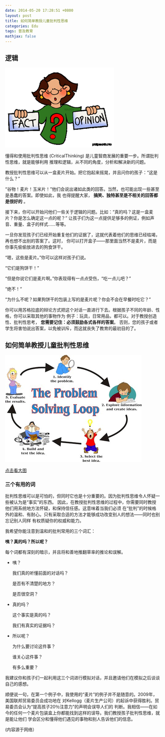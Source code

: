 ```yaml
---
date: 2014-05-20 17:28:51 +0800
layout: post
title: 如何简单教授儿童批判性思维
categories: Edu
tags: 普及教育
mathjax: false
---
```


## 逻辑

![](/album/2014-05-20-CriticalThinking-1.gif)

懂得和使用批判性思维 (CriticalThinking) 是儿童智商发展的重要一步。所谓批判性思维，就是能够利用
推理和逻辑，从不同的角度，分析和解决新的问题。

教授批判性思维可以从一盒麦片开始。把它抱起来摇晃，并且问你的孩子：“这是什么？”

“谷物！麦片！玉米片！”他们会说出诸如此类的回答。当然，也可能出现一些甚至是愚蠢的答案。即使如此，我
也得提醒大家， __搞笑、独特甚至是不相关的回答都是很好的__ 。

接下来，你可以开始问他们一些关于逻辑的问题。比如：“真的吗？这是一盒麦片？你是怎么确定这一点的呢？”
让孩子们为这一点提供足够多的例证，例如声音、重量、盒子的样式……等等。

一旦你发现孩子们已经开始重复他们的证据了，这就代表着他们的思维已经枯竭，再也想不出别的答案了。这时，
你可以打开盒子——那里面当然不是麦片，而是你事先偷偷放进去的狗食饼干。

“嗯，这些是麦片。”你可以这样对孩子们说。

“它们是狗饼干！”

“但是你说它们是麦片啊。”你表现得有一点点受伤，“吃一点儿吧？”

“绝不！“

“为什么不呢？如果狗饼干的包装上写的是麦片呢？你会不会在早餐时吃它？”

你可以用苏格拉底的辩论方式把这个对话一直进行下去。根据孩子不同的年龄、性格，你可以采取其他的事物作为
例子：玩具，日常用品，都可以。对于教授创造性、批判性思考， __您需要记住：必须鼓励各式各样的答案__。
否则，您的孩子或者学生将害怕说出答案，以免被训斥，而这就丧失了教育的最初目的了。

## 如何简单教授儿童批判性思维

![](/album/2014-05-20-CriticalThinking-2.jpg)

[点击看大图](/album/2014-05-20-CriticalThinking-2B.jpg)

### 三个有用的词

批判性思维可以是可怕的，但同时它也是十分重要的。因为批判性思维令人怀疑一些被认为是“事实”的东西。
因此，在教授批判性思维的过程中，你需要同时教授他们用系统地方法怀疑，和保持信任感。这意味着当我们必须
在“批判”的时候格外的温和、有耐心。只有采取合适的方法才能够成功改变别人的想法——同时也别忘记别人同样
有权质疑你的权威和能力。

我希望你能注意到温和的批判常用的三个词汇：

 __咦？真的吗？所以呢？__

每个词都有深刻的暗示，并且将和善地推翻草率的推论和误解。

* 咦？

  我们真的听懂前面的对话吗？

  是否有不清楚的地方？

  是否很空洞？

* 真的吗？

  这个事实是真的吗？

  我们有真实的证据吗？

* 所以呢？

  为什么要讨论这件事？

  谁关心这件事？

  有多么重要？

我建议你和孩子们一起利用这三个词进行模拟对话，并且邀请他们在模拟之后谈谈自己的感想。
 
顺便说一句，在第一个例子中，我使用的“麦片”的例子并不是随意的。2009年，美国联邦贸易委员会成功地在
对Kellogg（麦片生产公司）的起诉中获得胜利。贸易委员会认为“提高孩子20％注意力”的声明会误导人们的
判断。我相信——在如今的任何一个麦片包装盒上你都能找到这样的误导。我们教授孩子批判性思维，就是能让他们
学会区分和懂得他们遇见的事物和别人告诉他们的信息。

(内容源于网络）
